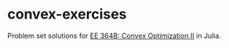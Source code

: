 # convex-exercises

Problem set solutions for [EE 364B: Convex Optimization II](https://web.stanford.edu/class/ee364b/index.html) in Julia.
